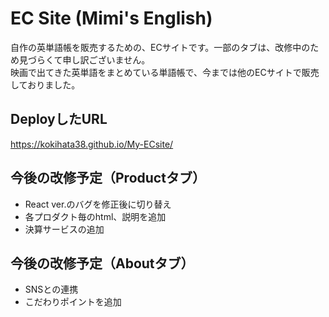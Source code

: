 # EC Site (Mimi's English)

自作の英単語帳を販売するための、ECサイトです。一部のタブは、改修中のため見づらくて申し訳ございません。
<br>映画で出てきた英単語をまとめている単語帳で、今までは他のECサイトで販売しておりました。

## DeployしたURL

https://kokihata38.github.io/My-ECsite/

## 今後の改修予定（Productタブ）

- React ver.のバグを修正後に切り替え
- 各プロダクト毎のhtml、説明を追加
- 決算サービスの追加


## 今後の改修予定（Aboutタブ）

- SNSとの連携
- こだわりポイントを追加

